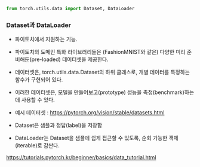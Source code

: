 

```python
from torch.utils.data import Dataset, DataLoader
```

### Dataset과 DataLoader 

- 파이토치에서 지원하는 기능.
- 파이토치의 도메인 특화 라이브러리들은 (FashionMNIST와 같은) 다양한 미리 준비해둔(pre-loaded) 데이터셋을 제공한다.
- 데이터셋은, torch.utils.data.Dataset의 하위 클래스로, 개별 데이터를 특정하는 함수가 구현되어 있다.
- 이러한 데이터셋은, 모델을 만들어보고(prototype) 성능을 측정(benchmark)하는 데 사용할 수 있다.
- 예시 데이터셋 : https://pytorch.org/vision/stable/datasets.html
 

- Dataset은 샘플과 정답(label)을 저장함
- DataLoader는 Dataset을 샘플에 쉽게 접근할 수 있도록, 순회 가능한 객체(iterable)로 감싼다.






https://tutorials.pytorch.kr/beginner/basics/data_tutorial.html
